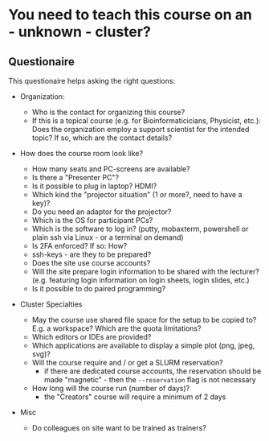 # You need to teach this course on an - unknown - cluster?

## Questionaire

This questionaire helps asking the right questions:

- Organization:
    - Who is the contact for organizing this course? 
    - If this is a topical course (e.g. for Bioinformaticicians, Physicist, etc.): Does the organization employ a support scientist for the intended topic? If so, which are the contact details?

- How does the course room look like?
    - How many seats and PC-screens are available?
    - Is there a "Presenter PC"?
    - Is it possible to plug in laptop? HDMI?
    - Which kind the "projector situation" (1 or more?, need to have a key)?
    - Do you need an adaptor for the projector?
    - Which is the OS for participant PCs?
    - Which is the software to log in? (putty, mobaxterm, powershell or plain ssh via Linux - or a terminal on demand)
    - Is 2FA enforced? If so: How?
    - ssh-keys - are they to be prepared?
    - Does the site use course accounts?
    - Will the site prepare login information to be shared with the lecturer? (e.g. featuring login information on login sheets, login slides, etc.)
    - Is it possible to do paired programming?

- Cluster Specialties
    - May the course use shared file space for the setup to be copied to? E.g. a workspace? Which are the quota limitations?
    - Which editors or IDEs are provided?
    - Which applications are available to display a simple plot (png, jpeg, svg)?
    - Will the course require and / or get a SLURM reservation?
      - if there are dedicated course accounts, the reservation should be made "magnetic" - then the `--reservation` flag is not necessary
    - How long will the course run (number of days)?
      - the "Creators" course will require a minimum of 2 days

- Misc
    - Do colleagues on site want to be trained as trainers?


